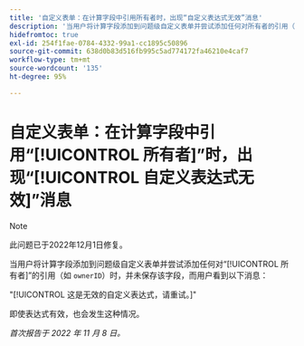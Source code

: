 ```yaml
---
title: '自定义表单：在计算字段中引用所有者时，出现“自定义表达式无效”消息'
description: '当用户将计算字段添加到问题级自定义表单并尝试添加任何对所有者的引用（如 `ownerID`）时，并未保存该字段，而用户看到以下消息：这是无效的自定义表达式，请重试。'
hidefromtoc: true
exl-id: 254f1fae-0784-4332-99a1-cc1895c50896
source-git-commit: 638d0b83d516fb995c5ad774172fa46210e4caf7
workflow-type: tm+mt
source-wordcount: '135'
ht-degree: 95%

---
```


# 自定义表单：在计算字段中引用“[!UICONTROL 所有者]”时，出现“[!UICONTROL 自定义表达式无效]”消息

>[!NOTE]
>
>此问题已于2022年12月1日修复。

当用户将计算字段添加到问题级自定义表单并尝试添加任何对“[!UICONTROL 所有者]”的引用（如 `ownerID`）时，并未保存该字段，而用户看到以下消息：

&quot;[!UICONTROL 这是无效的自定义表达式，请重试。]&quot;

即使表达式有效，也会发生这种情况。

_首次报告于 2022 年 11 月 8 日。_
